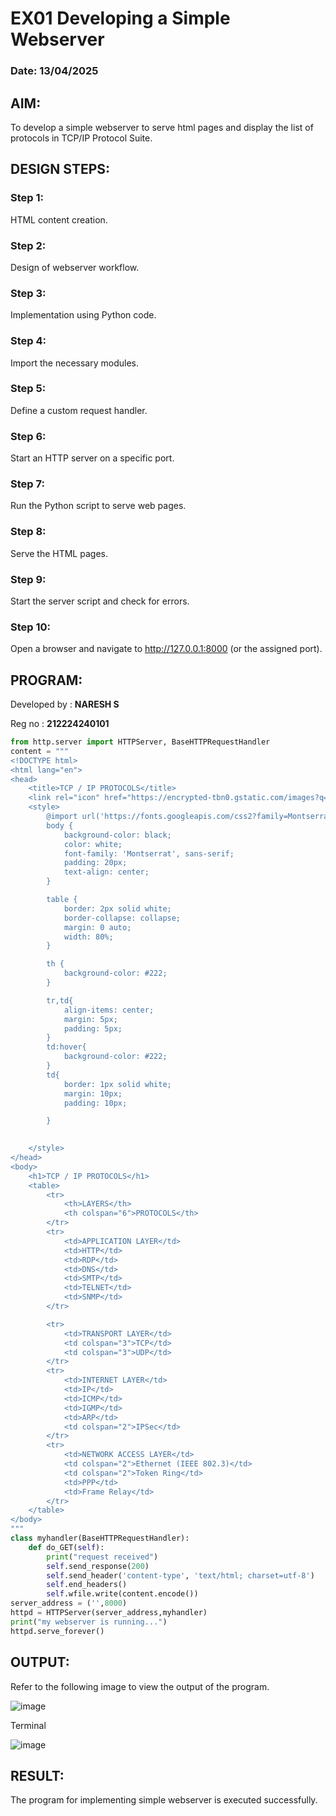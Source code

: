 # EX01 Developing a Simple Webserver
### Date: 13/04/2025

## AIM:
To develop a simple webserver to serve html pages and display the list of protocols in TCP/IP Protocol Suite.

## DESIGN STEPS:
### Step 1: 
HTML content creation.

### Step 2:
Design of webserver workflow.

### Step 3:
Implementation using Python code.

### Step 4:
Import the necessary modules.

### Step 5:
Define a custom request handler.

### Step 6:
Start an HTTP server on a specific port.

### Step 7:
Run the Python script to serve web pages.

### Step 8:
Serve the HTML pages.

### Step 9:
Start the server script and check for errors.

### Step 10:
Open a browser and navigate to http://127.0.0.1:8000 (or the assigned port).


## PROGRAM:
Developed by : **NARESH S**

Reg no : **212224240101**
```python
from http.server import HTTPServer, BaseHTTPRequestHandler
content = """
<!DOCTYPE html>
<html lang="en">
<head>
    <title>TCP / IP PROTOCOLS</title>
    <link rel="icon" href="https://encrypted-tbn0.gstatic.com/images?q=tbn:ANd9GcRFP9zs1zRTbw-P-Osmmg5hqaGtWJi0gNHASCbw8ycJlnm1K3AI_HRqAUtA06erx9X4SQA&usqp=CAU">
    <style>
        @import url('https://fonts.googleapis.com/css2?family=Montserrat:ital,wght@0,100..900;1,100..900&display=swap');
        body {
            background-color: black;
            color: white;
            font-family: 'Montserrat', sans-serif;
            padding: 20px;
            text-align: center;
        }

        table {
            border: 2px solid white;
            border-collapse: collapse;
            margin: 0 auto;
            width: 80%;
        }

        th {
            background-color: #222;
        }

        tr,td{
            align-items: center;
            margin: 5px;
            padding: 5px;
        }
        td:hover{
            background-color: #222;
        }
        td{
            border: 1px solid white;
            margin: 10px;
            padding: 10px;

        }
        

    </style>
</head>
<body>
    <h1>TCP / IP PROTOCOLS</h1>
    <table>
        <tr>
            <th>LAYERS</th>
            <th colspan="6">PROTOCOLS</th>
        </tr>
        <tr>
            <td>APPLICATION LAYER</td>
            <td>HTTP</td>
            <td>RDP</td>
            <td>DNS</td>
            <td>SMTP</td>
            <td>TELNET</td>
            <td>SNMP</td>
        </tr>

        <tr>
            <td>TRANSPORT LAYER</td>
            <td colspan="3">TCP</td>
            <td colspan="3">UDP</td>
        </tr>
        <tr>
            <td>INTERNET LAYER</td>
            <td>IP</td>
            <td>ICMP</td>
            <td>IGMP</td>
            <td>ARP</td>
            <td colspan="2">IPSec</td>
        </tr>
        <tr>
            <td>NETWORK ACCESS LAYER</td>
            <td colspan="2">Ethernet (IEEE 802.3)</td>
            <td colspan="2">Token Ring</td>
            <td>PPP</td>
            <td>Frame Relay</td>
        </tr>
    </table>
</body>
"""
class myhandler(BaseHTTPRequestHandler):
    def do_GET(self):
        print("request received")
        self.send_response(200)
        self.send_header('content-type', 'text/html; charset=utf-8')
        self.end_headers()
        self.wfile.write(content.encode())
server_address = ('',8000)
httpd = HTTPServer(server_address,myhandler)
print("my webserver is running...")
httpd.serve_forever()
```


## OUTPUT:
Refer to the following image to view the output of the program.

![image](https://github.com/user-attachments/assets/e097158d-a9e7-4c47-8035-32fcdfb76381)


Terminal

![image](https://github.com/user-attachments/assets/089d9a98-4a69-432f-a54b-e978a42b7c17)


## RESULT:
The program for implementing simple webserver is executed successfully.
